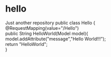 # hello
Just another repository
public class Hello {  
    @RequestMapping(value="/Hello")  
    public String HelloWorld(Model model){  
        model.addAttribute("message","Hello World!!!");  
        return "HelloWorld";  
    }  
      
